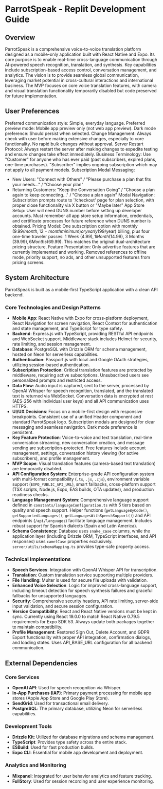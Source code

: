 # ParrotSpeak - Replit Development Guide

## Overview

ParrotSpeak is a comprehensive voice-to-voice translation platform designed as a mobile-only application built with React Native and Expo. Its core purpose is to enable real-time cross-language communication through AI-powered speech recognition, translation, and synthesis. Key capabilities include subscription-based access control, conversation management, and analytics. The vision is to provide seamless global communication, leveraging market potential in cross-cultural interactions and international business. The MVP focuses on core voice translation features, with camera and visual translation functionality temporarily disabled but code preserved for future implementation.

## User Preferences

Preferred communication style: Simple, everyday language.
Preferred preview mode: Mobile app preview only (not web app preview).
Dark mode preference: Should persist when selected.
Change Management: Always check with user before making extensive changes, especially to core functionality. No rapid bulk changes without approval.
Server Restart Protocol: Always restart the server after making changes to expedite testing and ensure changes take effect immediately.
Business Terminology: Use "Customer" for anyone who has ever paid (past subscribers, expired plans, one-time purchases). "Subscriber" implies ongoing subscription which may not apply to all payment models.
Subscription Modal Messaging:
- New Users: "Connect with Others" / "Please purchase a plan that fits your needs..." / "Choose your plan"
- Returning Customers: "Keep the Conversation Going" / "Choose a plan again to keep connecting..." / "Choose a plan again"
Modal Navigation: Subscription prompts route to '/checkout' page for plan selection, with proper close functionality via X button or "Maybe later"
App Store Setup: User will need DUNS number before setting up developer accounts. Must remember all app store setup information, credentials, and certificate processes for future reference when DUNS number is obtained.
Pricing Model: One subscription option with monthly ($9.99/month, 12-month minimum) or yearly ($99/year) billing, plus four one-time traveler passes: 1 Week ($4.99), 1 Month ($14.99), 3 Months ($39.99), 6 Months ($69.99). This matches the original dual-architecture pricing structure.
Feature Presentation: Only advertise features that are currently implemented and working. Removed references to offline mode, priority support, no ads, and other unsupported features from pricing screens.

## System Architecture

ParrotSpeak is built as a mobile-first TypeScript application with a clean API backend.

### Core Technologies and Design Patterns
- **Mobile App**: React Native with Expo for cross-platform deployment, React Navigation for screen navigation, React Context for authentication and state management, and TypeScript for type safety.
- **Backend**: Express.js with TypeScript, providing RESTful API endpoints and WebSocket support. Middleware stack includes Helmet for security, rate limiting, and session management.
- **Database**: PostgreSQL with Drizzle ORM for schema management, hosted on Neon for serverless capabilities.
- **Authentication**: Passport.js with local and Google OAuth strategies, utilizing session-based authentication.
- **Subscription Protection**: Critical translation features are protected by middleware, requiring active subscriptions. Unsubscribed users see personalized prompts and restricted access.
- **Data Flow**: Audio input is captured, sent to the server, processed by OpenAI Whisper for speech recognition, translated, and the translated text is returned via WebSocket. Conversation data is encrypted at rest (AES-256 with individual user keys) and all API communication uses HTTPS.
- **UI/UX Decisions**: Focus on a mobile-first design with responsive breakpoints. Consistent use of a unified Header component and standard ParrotSpeak logo. Subscription modals are designed for clear messaging and seamless navigation. Dark mode preference is persistent.
- **Key Feature Protection**: Voice-to-voice and text translation, real-time conversation streaming, new conversation creation, and message sending are subscription-protected. Free features include account management, settings, conversation history viewing (for active subscribers), and profile management.
- **MVP Scope**: Visual translation features (camera-based text translation) are temporarily disabled.
- **API Configuration System**: Enterprise-grade API configuration system with multi-format compatibility (`.ts`, `.js`, `.cjs`), environment variable support (`EXPO_PUBLIC_API_URL`), smart fallbacks, cross-platform support (TSX scripts, Node.js, Expo, EAS builds, OTA updates), and production readiness checks.
- **Language Management System**: Comprehensive language support defined in `constants/languageConfiguration.ts` with 5 tiers based on quality and speech support. Helper functions (`getLanguageByCode()`, `getSupportedLanguages()`, `getLanguagesWithSpeechSupport()`) and API endpoints (`/api/languages`) facilitate language management. Includes robust support for Spanish dialects (Spain and Latin America).
- **Schema Consistency**: Database uses `snake_case` columns, while the application layer (including Drizzle ORM, TypeScript interfaces, and API responses) uses `camelCase` properties exclusively. `server/utils/schemaMapping.ts` provides type-safe property access.

### Technical Implementations
- **Speech Services**: Integration with OpenAI Whisper API for transcription.
- **Translation**: Custom translation service supporting multiple providers.
- **File Handling**: Multer is used for secure file uploads with validation.
- **Enhanced Voice Selection**: Logic for improved cross-language support, including timeout detection for speech synthesis failures and graceful fallbacks for unsupported languages.
- **Security**: Comprehensive security headers, API rate limiting, server-side input validation, and secure session configuration.
- **Version Compatibility**: React and React Native versions must be kept in sync. Currently using React 19.0.0 to match React Native 0.79.5 requirements for Expo SDK 53. Always update both packages together to maintain compatibility.
- **Profile Management**: Restored Sign Out, Delete Account, and GDPR Export functionality with proper API integration, confirmation dialogs, and loading states. Uses API_BASE_URL configuration for all backend communication.

## External Dependencies

### Core Services
- **OpenAI API**: Used for speech recognition via Whisper.
- **In-App Purchases (IAP)**: Primary payment processing for mobile app stores (Apple App Store and Google Play Store).
- **SendGrid**: Used for transactional email delivery.
- **PostgreSQL**: The primary database, utilizing Neon for serverless capabilities.

### Development Tools
- **Drizzle Kit**: Utilized for database migrations and schema management.
- **TypeScript**: Provides type safety across the entire stack.
- **ESBuild**: Used for fast production builds.
- **Expo CLI**: Essential for mobile app development and deployment.

### Analytics and Monitoring
- **Mixpanel**: Integrated for user behavior analytics and feature tracking.
- **FullStory**: Used for session recording and user experience monitoring.